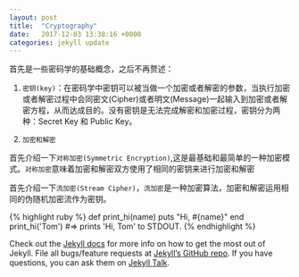 ```yaml
---
layout: post
title:  "Cryptography"
date:   2017-12-03 13:38:16 +0000
categories: jekyll update
---
```

首先是一些密码学的基础概念，之后不再赘述：
1. `密钥(key)`：在密码学中密钥可以被当做一个加密或者解密的参数，当执行加密或者解密过程中会同密文(Cipher)或者明文(Message)一起输入到加密或者解密方程，从而达成目的。没有密钥是无法完成解密和加密过程，密钥分为两种：Secret Key 和 Public Key。

2. `加密和解密`

首先介绍一下`对称加密(Symmetric Encryption)`,这是最基础和最简单的一种加密模式。`对称加密`意味着加密和解密双方使用了相同的密钥来进行加密和解密

首先介绍一下`流加密(Stream Cipher)`，`流加密`是一种加密算法，加密和解密运用相同的伪随机加密流作为密钥。


{% highlight ruby %}
def print_hi(name)
  puts "Hi, #{name}"
end
print_hi('Tom')
#=> prints 'Hi, Tom' to STDOUT.
{% endhighlight %}

Check out the [Jekyll docs][jekyll-docs] for more info on how to get the most out of Jekyll. File all bugs/feature requests at [Jekyll’s GitHub repo][jekyll-gh]. If you have questions, you can ask them on [Jekyll Talk][jekyll-talk].

[jekyll-docs]: https://jekyllrb.com/docs/home
[jekyll-gh]:   https://github.com/jekyll/jekyll
[jekyll-talk]: https://talk.jekyllrb.com/
